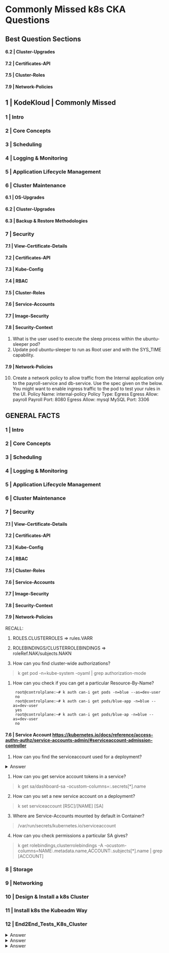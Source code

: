 # Commonly Missed k8s CKA Questions

## Best Question Sections
#### 6.2 | Cluster-Upgrades
#### 7.2 | Certificates-API
#### 7.5 | Cluster-Roles
#### 7.9 | Network-Policies

## 1 | KodeKloud | Commonly Missed

### 1 | Intro
### 2 | Core Concepts
### 3 | Scheduling
### 4 | Logging & Monitoring
### 5 | Application Lifecycle Management
### 6 | Cluster Maintenance

#### 6.1 | OS-Upgrades
#### 6.2 | Cluster-Upgrades 
#### 6.3 | Backup & Restore Methodologies 

### 7 | Security


#### 7.1 | View-Certificate-Details
#### 7.2 | Certificates-API
#### 7.3 | Kube-Config
#### 7.4 | RBAC
#### 7.5 | Cluster-Roles
#### 7.6 | Service-Accounts
#### 7.7 | Image-Security
#### 7.8 | Security-Context
1) What is the user used to execute the sleep process within the ubuntu-sleeper pod?
5) Update pod ubuntu-sleeper to run as Root user and with the SYS_TIME capability.
#### 7.9 | Network-Policies
10) Create a network policy to allow traffic from the Internal application only to the payroll-service and db-service.
Use the spec given on the below. You might want to enable ingress traffic to the pod to test your rules in the UI.
Policy Name: internal-policy
Policy Type: Egress
Egress Allow: payroll
Payroll Port: 8080
Egress Allow: mysql
MySQL Port: 3306

## GENERAL FACTS

### 1 | Intro
### 2 | Core Concepts
### 3 | Scheduling
### 4 | Logging & Monitoring
### 5 | Application Lifecycle Management
### 6 | Cluster Maintenance
### 7 | Security


#### 7.1 | View-Certificate-Details
#### 7.2 | Certificates-API
#### 7.3 | Kube-Config
#### 7.4 | RBAC
#### 7.5 | Cluster-Roles
#### 7.6 | Service-Accounts
#### 7.7 | Image-Security
#### 7.8 | Security-Context
#### 7.9 | Network-Policies

RECALL:

1) ROLES.CLUSTERROLES => rules.VARR
2) ROLEBINDINGS/CLUSTERROLEBINDINGS => roleRef.NAK/subjects.NAKN


1) How can you find cluster-wide authorizations?
> k get pod -n=kube-system -oyaml | grep authorization-mode


1) How can you check if you can get a particular Resource-By-Name?

        root@controlplane:~# k auth can-i get pods -n=blue --as=dev-user
        no
        root@controlplane:~# k auth can-i get pods/blue-app -n=blue --as=dev-user
        yes
        root@controlplane:~# k auth can-i get pods/blue-ap -n=blue --as=dev-user
        no


#### 7.6 | Service Account  https://kubernetes.io/docs/reference/access-authn-authz/service-accounts-admin/#serviceaccount-admission-controller
1) How can you find the serviceaccount used for a deployment?

<details>
  <summary markdown="span">Answer</summary>

    Check the deployment's PODS (Not Deployment directly)

    controlplane $ k get deploy/web-dashboard -oyaml | grep service
    controlplane $ k get pod/web-dashboard-548dff47bd-l8kd7 -oyaml | grep service
        - mountPath: /var/run/secrets/kubernetes.io/serviceaccount
      serviceAccount: default
      serviceAccountName: default
</details>

1) How can you get service account tokens in a service?
> k get sa/dashboard-sa -ocustom-columns=:.secrets[*].name

2) How can you set a new service account on a deployment?
> k set serviceaccount [RSC]/[NAME] [SA]

3) Where are Service-Accounts mounted by default in Container? 
> /var/run/secrets/kubernetes.io/serviceaccount

4) How can you check permissions a particular SA gives?
> k get rolebindings,clusterrolebindings -A -ocustom-columns=NAME:.metadata.name,ACCOUNT:.subjects[*].name | grep [ACCOUNT]


### 8 | Storage
### 9 | Networking
### 10 | Design & Install a k8s Cluster
### 11 | Install k8s the Kubeadm Way
### 12 | End2End_Tests_K8s_Cluster


<details>
  <summary markdown="span">Answer</summary>

</details>

<details>
  <summary markdown="span">Answer</summary>

</details>

<details>
  <summary markdown="span">Answer</summary>

</details>
